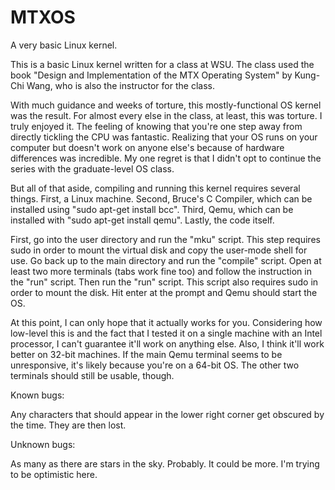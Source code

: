 # MTXOS
A very basic Linux kernel.

This is a basic Linux kernel written for a class at WSU. The class used the book "Design and Implementation of 
the MTX Operating System" by Kung-Chi Wang, who is also the instructor for the class. 

With much guidance and weeks of torture, this mostly-functional OS kernel was the result. For almost every else 
in the class, at least, this was torture. I truly enjoyed it. The feeling of knowing that you're one step away 
from directly tickling the CPU was fantastic. Realizing that your OS runs on your computer but doesn't work on 
anyone else's because of hardware differences was incredible. My one regret is that I didn't opt to continue 
the series with the graduate-level OS class.

But all of that aside, compiling and running this kernel requires several things. First, a Linux machine. Second, 
Bruce's C Compiler, which can be installed using "sudo apt-get install bcc". Third, Qemu, which can be installed 
with "sudo apt-get install qemu". Lastly, the code itself. 

First, go into the user directory and run the "mku" script. This step requires sudo in order to mount the virtual 
disk and copy the user-mode shell for use. Go back up to the main directory and run the "compile" script. Open 
at least two more terminals (tabs work fine too) and follow the instruction in the "run" script. Then 
run the "run" script. This script also requires sudo in order to mount the disk. Hit enter at the prompt and Qemu 
should start the OS. 

At this point, I can only hope that it actually works for you. Considering how low-level this is and the fact that I 
tested it on a single machine with an Intel processor, I can't guarantee it'll work on anything else. Also, I think 
it'll work better on 32-bit machines. If the main Qemu terminal seems to be unresponsive, it's likely because you're on 
a 64-bit OS. The other two terminals should still be usable, though.

Known bugs:

Any characters that should appear in the lower right corner get obscured by the time. They are then lost. 

Unknown bugs:

As many as there are stars in the sky. Probably. It could be more. I'm trying to be optimistic here.
